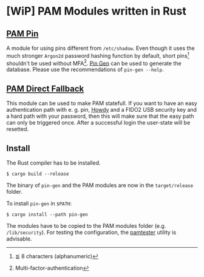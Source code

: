 # [WiP] PAM Modules written in Rust

## [PAM Pin](pam-pin)

A module for using pins different from `/etc/shadow`.
Even though it uses the much stronger `Argon2d` password hashing function by default, short pins[^1] shouldn't be used without MFA[^2].
[Pin Gen](pin-gen) can be used to generate the database.
Please use the recommendations of `pin-gen --help`.

[^1]: ⪅ 8 characters (alphanumeric)
[^2]: Multi-factor-authentication

## [PAM Direct Fallback](pam-direct-fallback)

This module can be used to make PAM statefull.
If you want to have an easy authentication path with e. g. pin, [Howdy](https://github.com/boltgolt/howdy) and a FIDO2 USB security key
and a hard path with your password, then this will make sure that the easy path can only be triggered once.
After a successful login the user-state will be resetted.

## Install

The Rust compiler has to be installed.

```console
$ cargo build --release
```

The binary of `pin-gen` and the PAM modules are now in the `target/release` folder.

To install `pin-gen` in `$PATH`:

```console
$ cargo install --path pin-gen
```

The modules have to be copied to the PAM modules folder (e.g. `/lib/security`).
For testing the configuration, the [pamtester](https://pamtester.sourceforge.net/) utility is advisable.

